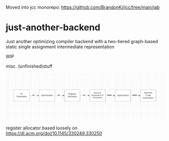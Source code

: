 Moved into jcc monorepo: https://github.com/BrandonKi/jcc/tree/main/jab

# just-another-backend
Just another optimizing compiler backend with a two-tiered graph-based static single assignment intermediate representation

WIP


misc. (unfinished)stuff

![High-Level flow chart](docs/flow_chart.png)

register allocator based loosely on
https://dl.acm.org/doi/10.1145/330249.330250
